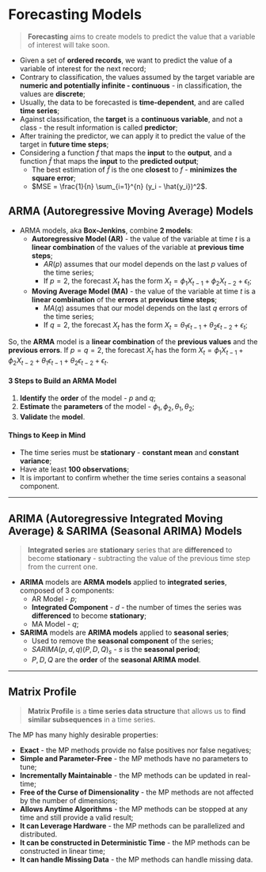 # Forecasting Models

> **Forecasting** aims to create models to predict the value that a variable of interest will take soon.

* Given a set of **ordered records**, we want to predict the value of a variable of interest for the next record;
* Contrary to classification, the values assumed by the target variable are **numeric and potentially infinite - continuous** - in classification, the values are **discrete**;
* Usually, the data to be forecasted is **time-dependent**, and are called **time series**;
* Against classification, the **target** is a **continuous variable**, and not a class - the result information is called **predictor**;
* After training the predictor, we can apply it to predict the value of the target in **future time steps**;
* Considering a function $f$ that maps the **input** to the **output**, and a function $\hat{f}$ that maps the **input** to the **predicted output**;
  * The best estimation of $\hat{f}$ is the one **closest** to $f$ - **minimizes the square error**;
  * $MSE = \frac{1}{n} \sum_{i=1}^{n} (y_i - \hat{y_i})^2$.

## ARMA (Autoregressive Moving Average) Models

* ARMA models, aka **Box-Jenkins**, combine **2 models**:
  * **Autoregressive Model (AR)** - the value of the variable at time $t$ is a **linear combination** of the values of the variable at **previous time steps**;
    * $AR(p)$ assumes that our model depends on the last $p$ values of the time series;
    * If $p = 2$, the forecast $X_t$ has the form $X_t = \phi_1 X_{t-1} + \phi_2 X_{t-2} + \epsilon_t$;
  * **Moving Average Model (MA)** - the value of the variable at time $t$ is a **linear combination** of the **errors** at **previous time steps**;
    * $MA(q)$ assumes that our model depends on the last $q$ errors of the time series;
    * If $q = 2$, the forecast $X_t$ has the form $X_t = \theta_1 \epsilon_{t-1} + \theta_2 \epsilon_{t-2} + \epsilon_t$;

So, the **ARMA** model is a **linear combination** of the **previous values** and the **previous errors**. If $p = q = 2$, the forecast $X_t$ has the form $X_t = \phi_1 X_{t-1} + \phi_2 X_{t-2} + \theta_1 \epsilon_{t-1} + \theta_2 \epsilon_{t-2} + \epsilon_t$.

#### 3 Steps to Build an ARMA Model

1. **Identify** the **order** of the model - $p$ and $q$;
2. **Estimate** the **parameters** of the model - $\phi_1, \phi_2, \theta_1, \theta_2$;
3. **Validate** the **model**.

#### Things to Keep in Mind

* The time series must be **stationary** - **constant mean** and **constant variance**;
* Have ate least **100 observations**;
* It is important to confirm whether the time series contains a seasonal component.

---

## ARIMA (Autoregressive Integrated Moving Average) & SARIMA (Seasonal ARIMA) Models

> **Integrated series** are **stationary** series that are **differenced** to become **stationary** - subtracting the value of the previous time step from the current one.

* **ARIMA** models are **ARMA models** applied to **integrated series**, composed of 3 components:
  * AR Model - $p$;
  * **Integrated Component** - $d$ - the number of times the series was **differenced** to become **stationary**;
  * MA Model - $q$;
* **SARIMA** models are **ARIMA models** applied to **seasonal series**;
  * Used to remove the **seasonal component** of the series;
  * $SARIMA(p, d, q)(P, D, Q)_s$ - $s$ is the **seasonal period**;
  * $P, D, Q$ are the **order** of the **seasonal ARIMA model**.

---

## Matrix Profile

> **Matrix Profile** is a **time series data structure** that allows us to **find similar subsequences** in a time series.

The MP has many highly desirable properties:


* **Exact** - the MP methods provide no false positives nor false negatives;
* **Simple and Parameter-Free** - the MP methods have no parameters to tune;
* **Incrementally Maintainable** - the MP methods can be updated in real-time;
* **Free of the Curse of Dimensionality** - the MP methods are not affected by the number of dimensions;
* **Allows Anytime Algorithms** - the MP methods can be stopped at any time and still provide a valid result;
* **It can Leverage Hardware** - the MP methods can be parallelized and distributed.
* **It can be constructed in Deterministic Time** - the MP methods can be constructed in linear time;
* **It can handle Missing Data** - the MP methods can handle missing data.

